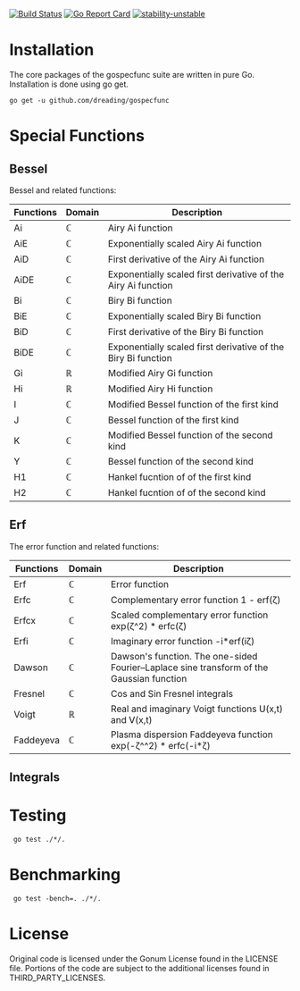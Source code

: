 [![Build Status](https://travis-ci.org/dreading/gospecfunc.svg?branch=master)](https://travis-ci.org/dreading/gospecfunc) 
[![Go Report Card](https://goreportcard.com/badge/github.com/dreading/gospecfunc)](https://goreportcard.com/report/github.com/dreading/gospecfunc)
[![stability-unstable](https://img.shields.io/badge/stability-unstable-yellow.svg)](https://github.com/emersion/stability-badges#unstable)

# Installation
The core packages of the gospecfunc suite are written in pure Go. Installation is done using go get.
```
go get -u github.com/dreading/gospecfunc
```

# Special Functions

## Bessel

Bessel and related functions:

Functions  | Domain | Description |
---------- | ------ | ----------- |
Ai     |  ℂ  | Airy Ai  function |
AiE    |  ℂ   | Exponentially scaled Airy Ai function|
AiD    |  ℂ   | First derivative of the Airy Ai function|
AiDE    |  ℂ   | Exponentially scaled first derivative of the Airy Ai function|
Bi     |  ℂ  | Biry Bi function |
BiE    |  ℂ   | Exponentially scaled Biry Bi function|
BiD    |  ℂ   | First derivative of the Biry Bi function|
BiDE    |  ℂ   | Exponentially scaled first derivative of the Biry Bi function|
Gi     |  ℝ  | Modified Airy Gi  function |
Hi     |  ℝ  | Modified Airy Hi  function |
I      | ℂ  | Modified Bessel function of the first kind  |
J      | ℂ  | Bessel function of the first kind |
K      | ℂ  | Modified Bessel function of the second kind  |
Y      | ℂ  | Bessel function of the second kind  |
H1      | ℂ  | Hankel fucntion of of the first kind  |
H2      | ℂ  | Hankel fucntion of of the second kind  |

## Erf

The error function and related functions:

Functions  | Domain | Description |
---------- | ------ | ----------- |
Erf    |  ℂ  | Error function |
Erfc    | ℂ  | Complementary error function  1 - erf(ζ)
Erfcx    | ℂ  | Scaled complementary error function   exp(ζ^2) * erfc(ζ) |
Erfi    |  ℂ  | Imaginary error function   -i*erf(iζ) |
Dawson    |  ℂ  | Dawson's function. The one-sided Fourier–Laplace sine transform of the Gaussian function |
Fresnel |  ℂ  | Cos and Sin Fresnel integrals  |
Voigt |  ℝ  | Real and imaginary Voigt functions  𝖴(x,t) and 𝖵(x,t) |
Faddeyeva |  ℂ  | Plasma dispersion Faddeyeva function exp(-ζ^^2) * erfc(-i*ζ) |
  

## Integrals


# Testing 
```
 go test ./*/. 
```
# Benchmarking
```
 go test -bench=. ./*/.
```
# License
Original code is licensed under the Gonum License found in the LICENSE file. Portions of the code are subject to the additional licenses found in THIRD_PARTY_LICENSES.  
